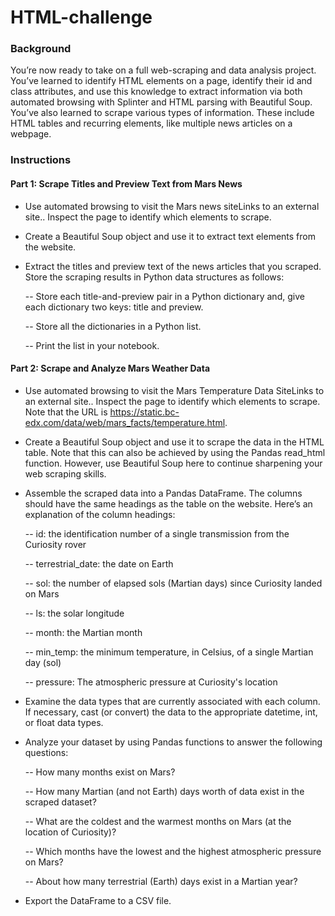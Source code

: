 # HTML-challenge

### Background
You’re now ready to take on a full web-scraping and data analysis project. You’ve learned to identify HTML elements on a page, identify their id and class attributes, and use this knowledge to extract information via both automated browsing with Splinter and HTML parsing with Beautiful Soup. You’ve also learned to scrape various types of information. These include HTML tables and recurring elements, like multiple news articles on a webpage.

### Instructions

#### Part 1: Scrape Titles and Preview Text from Mars News
- Use automated browsing to visit the Mars news siteLinks to an external site.. Inspect the page to identify which elements to scrape.
- Create a Beautiful Soup object and use it to extract text elements from the website.
- Extract the titles and preview text of the news articles that you scraped. Store the scraping results in Python data structures as follows:
  
  -- Store each title-and-preview pair in a Python dictionary and, give each dictionary two keys: title and preview.
  
  -- Store all the dictionaries in a Python list.
  
  -- Print the list in your notebook.

#### Part 2: Scrape and Analyze Mars Weather Data
- Use automated browsing to visit the Mars Temperature Data SiteLinks to an external site.. Inspect the page to identify which elements to scrape. Note that the URL is https://static.bc-edx.com/data/web/mars_facts/temperature.html.
- Create a Beautiful Soup object and use it to scrape the data in the HTML table. Note that this can also be achieved by using the Pandas read_html function. However, use Beautiful Soup here to continue sharpening your web scraping skills.
- Assemble the scraped data into a Pandas DataFrame. The columns should have the same headings as the table on the website. Here’s an explanation of the column headings:
  
  -- id: the identification number of a single transmission from the Curiosity rover
  
  -- terrestrial_date: the date on Earth
  
  -- sol: the number of elapsed sols (Martian days) since Curiosity landed on Mars
  
  -- ls: the solar longitude
  
  -- month: the Martian month
  
  -- min_temp: the minimum temperature, in Celsius, of a single Martian day (sol)
  
  -- pressure: The atmospheric pressure at Curiosity's location
  
- Examine the data types that are currently associated with each column. If necessary, cast (or convert) the data to the appropriate datetime, int, or float data types.
- Analyze your dataset by using Pandas functions to answer the following questions:
  
  -- How many months exist on Mars?
  
  -- How many Martian (and not Earth) days worth of data exist in the scraped dataset?
  
  -- What are the coldest and the warmest months on Mars (at the location of Curiosity)?
  
  -- Which months have the lowest and the highest atmospheric pressure on Mars?
  
  -- About how many terrestrial (Earth) days exist in a Martian year?
  
- Export the DataFrame to a CSV file.
  
